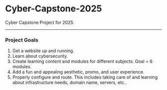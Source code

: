 # Cyber-Capstone-2025
Cyber Capstone Project for 2025.
_________________________________________________________________________________

### Project Goals
1. Get a website up and running.
2. Learn about cybersecurity.
3. Create learning content and modules for different subjects. Goal = 6 modules.
4. Add a fun and appealing aesthetic, promo, and user experience.
5. Properly configure and route. This includes taking care of and learning about infrastructure needs, domain name, servers, etc.. 
